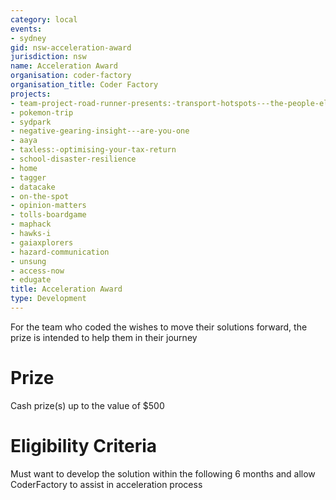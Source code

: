 ```yaml
---
category: local
events:
- sydney
gid: nsw-acceleration-award
jurisdiction: nsw
name: Acceleration Award
organisation: coder-factory
organisation_title: Coder Factory
projects:
- team-project-road-runner-presents:-transport-hotspots---the-people-element
- pokemon-trip
- sydpark
- negative-gearing-insight---are-you-one
- aaya
- taxless:-optimising-your-tax-return
- school-disaster-resilience
- home
- tagger
- datacake
- on-the-spot
- opinion-matters
- tolls-boardgame
- maphack
- hawks-i
- gaiaxplorers
- hazard-communication
- unsung
- access-now
- edugate
title: Acceleration Award
type: Development
---
```


For the team who coded the  wishes to move their solutions forward, the prize is intended to help them in their journey

# Prize
Cash prize(s) up to the value of $500

# Eligibility Criteria
Must want to develop the solution within the following 6 months and allow CoderFactory to assist in acceleration process